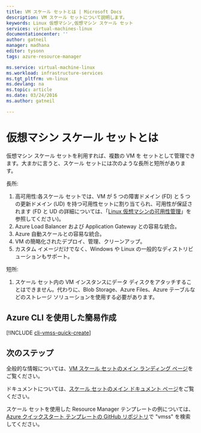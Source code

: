 ```yaml
---
title: VM スケール セットとは | Microsoft Docs
description: VM スケール セットについて説明します。
keywords: Linux 仮想マシン,仮想マシン スケール セット
services: virtual-machines-linux
documentationcenter: ''
author: gatneil
manager: madhana
editor: tysonn
tags: azure-resource-manager

ms.service: virtual-machine-linux
ms.workload: infrastructure-services
ms.tgt_pltfrm: vm-linux
ms.devlang: na
ms.topic: article
ms.date: 03/24/2016
ms.author: gatneil

---
```

# 仮想マシン スケール セットとは
仮想マシン スケール セットを利用すれば、複数の VM を セットとして管理できます。大まかに言うと、スケール セットには次のような長所と短所があります。

長所:

1. 高可用性:各スケール セットでは、VM が 5 つの障害ドメイン (FD) と 5 つの更新ドメイン (UD) を持つ可用性セットに割り当てられ、可用性が保証されます (FD と UD の詳細については、「[Linux 仮想マシンの可用性管理](virtual-machines-linux-manage-availability.md)」を参照してください)。 
2. Azure Load Balancer および Application Gateway との容易な統合。
3. Azure 自動スケールとの容易な統合。
4. VM の簡略化されたデプロイ、管理、クリーンアップ。
5. カスタム イメージだけでなく、Windows や Linux の一般的なディストリビューションもサポート。

短所:

1. スケール セット内の VM インスタンスにデータ ディスクをアタッチすることはできません。代わりに、Blob Storage、Azure Files、Azure テーブルなどのストレージ ソリューションを使用する必要があります。

## Azure CLI を使用した簡易作成
[!INCLUDE [cli-vmss-quick-create](../../includes/virtual-machines-linux-cli-vmss-quick-create-include.md)]

## 次のステップ
全般的な情報については、[VM スケール セットのメイン ランディング ページ](https://azure.microsoft.com/services/virtual-machine-scale-sets/)をご覧ください。

ドキュメントについては、[スケール セットのメイン ドキュメント ページ](../virtual-machine-scale-sets/virtual-machine-scale-sets-overview.md)をご覧ください。

スケール セットを使用した Resource Manager テンプレートの例については、[Azure クイックスタート テンプレートの GitHub リポジトリ](https://github.com/Azure/azure-quickstart-templates)で "vmss" を検索してください。

<!---HONumber=AcomDC_0413_2016-->